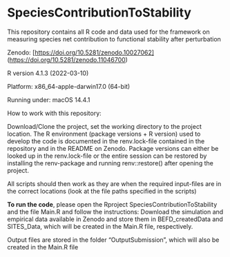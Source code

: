 # SpeciesContributionToStability
This repository contains all R code and data used for the framework on measuring species net contribution to functional stability after perturbation

Zenodo: [https://doi.org/10.5281/zenodo.10027062] (https://doi.org/10.5281/zenodo.11046700)

R version 4.1.3 (2022-03-10)

Platform: x86_64-apple-darwin17.0 (64-bit)

Running under: macOS 14.4.1


How to work with this repository:

Download/Clone the project, set the working directory to the project location. The R environment (package versions + R version) used to develop the code is documented in the renv.lock-file contained in the repository and in the README on Zenodo. Package versions can either be looked up in the renv.lock-file or the entire session can be restored by installing the renv-package and running
renv::restore()
after opening the project.

All scripts should then work as they are when the required input-files are in the correct locations (look at the file paths specified in the scripts)

**To run the code**, please open the Rproject SpeciesContributionToStability and the file Main.R and follow the instructions: Download the simulation and empirical data available in Zenodo and store them in BEFD_createdData and SITES_Data, which will be created in the Main.R file, respectively. 

Output files are stored in the folder “OutputSubmission”, which will also be created in the Main.R file



